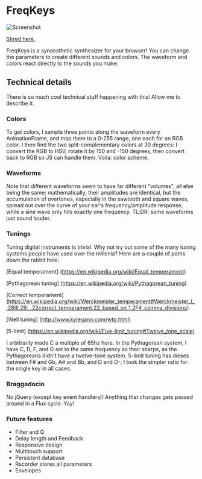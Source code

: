 # FreqKeys

![Screenshot](http://i.imgur.com/PMGHIaX.png)

[Shred here.](https://freqkeys.xyz/)

FreqKeys is a synaesthetic synthesizer for your browser! You can change the parameters to create different sounds and colors. The waveform and colors react directly to the sounds you make.

## Technical details

There is so much cool technical stuff happening with this! Allow me to describe it.

### Colors

To get colors, I sample three points along the waveform every AnimationFrame, and map them to a 0-255 range, one each for an RGB color. I then find the two split-complementary colors at 30 degrees: I convert the RGB to HSV, rotate it by 150 and -150 degrees, then convert back to RGB so JS can handle them. Voila: color scheme.

### Waveforms

Note that different waveforms seem to have far different "volumes", all else being the same; mathematically, their amplitudes are identical, but the accumulation of overtones, especially in the sawtooth and square waves, spread out over the curve of your ear's frequency/amplitude response, while a sine wave only hits exactly one frequency. TL;DR: some waveforms just sound louder.

### Tunings

Tuning digital instruments is trivial. Why not try out some of the many tuning systems people have used over the millenia? Here are a couple of paths down the rabbit hole:

[Equal temperament] (https://en.wikipedia.org/wiki/Equal_temperament)

[Pythagorean tuning] (https://en.wikipedia.org/wiki/Pythagorean_tuning)

[Correct temperament] (https://en.wikipedia.org/wiki/Werckmeister_temperament#Werckmeister_I_.28III.29:_.22correct_temperament.22_based_on_1.2F4_comma_divisions)

[Well tuning] (http://www.kylegann.com/wtp.html)

[5-limit] (https://en.wikipedia.org/wiki/Five-limit_tuning#Twelve_tone_scale)

I arbitrarily made C a multiple of 65hz here. In the Pythagorean system, I have C, D, F, and G set to the same frequency as their sharps, as the Pythagoreans didn't have a twelve-tone system. 5-limit tuning has dieses between F# and Gb, A# and Bb, and D and D-; I took the simpler ratio for the single key in all cases.

### Braggadocio

No jQuery (except key event handlers)! Anything that changes gets passed around in a Flux cycle. Yay!

### Future features

+ Filter and Q
+ Delay length and Feedback
+ Responsive design
+ Multitouch support
+ Persistent database
+ Recorder stores all parameters
+ Envelopes
